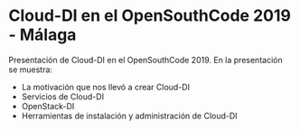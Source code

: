 # Cloud-DI en el OpenSouthCode 2019 - Málaga

Presentación de Cloud-DI en el OpenSouthCode 2019. En la presentación se muestra:

* La motivación que nos llevó a crear Cloud-DI
* Servicios de Cloud-DI
* OpenStack-DI
* Herramientas de instalación y administración de Cloud-DI